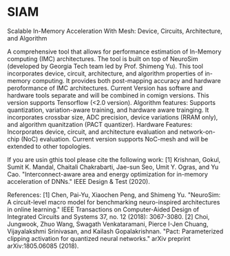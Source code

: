 # SIAM
Scalable In-Memory Acceleration With Mesh: Device, Circuits, Architecture, and Algorithm

A comprehensive tool that allows for performance estimation of In-Memory computing (IMC) architectures. The tool is built on top of NeuroSim (developed by Georgia Tech team led by Prof. Shimeng Yu). This tool incorporates device, circuit, architecture, and algorithm properties of in-memory computing. It provides both post-mapping accuracy and hardware peroformance of IMC architectures.
Current Version has softwre and hardware tools separate and will be combined in comign versions. This version supports Tensorflow (<2.0 version). 
Algorithm features: Supports quantization, variation-aware training, and hardware aware trainging. It incorporates crossbar size, ADC precision, device  variations (RRAM only), and algorithm quanitzation (PACT quantizer).
Hardware Features: Incorporates device, circuit, and architecture evaluation and network-on-chip (NoC) evaluation. Current version supports NoC-mesh and will be extended to other topologies.

If you are usin gthis tool please cite the following work:
[1] Krishnan, Gokul, Sumit K. Mandal, Chaitali Chakrabarti, Jae-sun Seo, Umit Y. Ogras, and Yu Cao. "Interconnect-aware area and energy optimization for in-memory acceleration of DNNs." IEEE Design & Test (2020).

References:
[1] Chen, Pai-Yu, Xiaochen Peng, and Shimeng Yu. "NeuroSim: A circuit-level macro model for benchmarking neuro-inspired architectures in online learning." IEEE Transactions on Computer-Aided Design of Integrated Circuits and Systems 37, no. 12 (2018): 3067-3080.
[2] Choi, Jungwook, Zhuo Wang, Swagath Venkataramani, Pierce I-Jen Chuang, Vijayalakshmi Srinivasan, and Kailash Gopalakrishnan. "Pact: Parameterized clipping activation for quantized neural networks." arXiv preprint arXiv:1805.06085 (2018).
